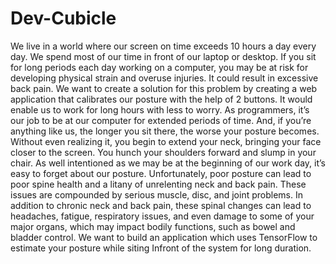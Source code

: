 # Dev-Cubicle

<p>
  We live in a world where our screen on time exceeds 10 hours a day every day.
We spend most of our time in front of our laptop or desktop. If you sit for long
periods each day working on a computer, you may be at risk for developing
physical strain and overuse injuries. It could result in excessive back pain. We
want to create a solution for this problem by creating a web application that
calibrates our posture with the help of 2 buttons. It would enable us to work for
long hours with less to worry.
As programmers, it’s our job to be at our computer for extended periods of time.
And, if you’re anything like us, the longer you sit there, the worse your posture
becomes. Without even realizing it, you begin to extend your neck, bringing
your face closer to the screen. You hunch your shoulders forward and slump in
your chair.
As well intentioned as we may be at the beginning of our work day, it’s easy to forget about our posture. Unfortunately, poor posture can lead to poor spine health and a litany of unrelenting neck and back pain. These issues are compounded by serious muscle, disc, and joint problems. In addition to chronic neck and back pain, these spinal changes can lead to headaches, fatigue, respiratory issues, and even damage to some of your major organs, which may impact bodily functions, such as bowel and bladder control.
We want to build an application which uses TensorFlow to estimate your posture while siting Infront of the system for long duration.
</p>

